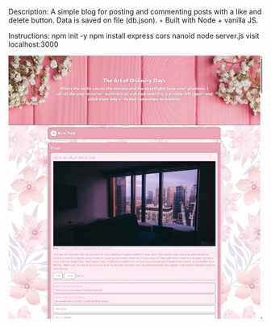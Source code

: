 Description:
A simple blog for posting and commenting posts with a like and delete button. Data is saved on file (db.json). ◦ Built with Node + vanilla JS.

Instructions:
npm init -y
npm install express cors nanoid
node server.js
visit localhost:3000

![alt text](/screenshot.jpg)
